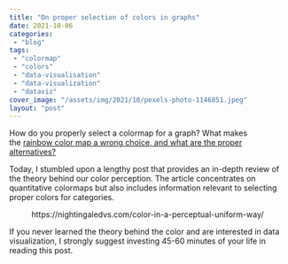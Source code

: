 ```yaml
---
title: "On proper selection of colors in graphs"
date: 2021-10-06
categories: 
 - "blog"
tags: 
 - "colormap"
 - "colors"
 - "data-visualisation"
 - "data-visualization"
 - "dataviz"
cover_image: "/assets/img/2021/10/pexels-photo-1146851.jpeg"
layout: "post"
---
```


<!-- wp:paragraph -->
How do you properly select a colormap for a graph? What makes the [rainbow color map a wrong choice, and what are the proper alternatives?](https://gorelik.net/2020/08/17/what-is-the-biggest-problem-of-the-jet-and-rainbow-color-maps-and-why-is-it-not-as-evil-as-i-thought/)


<!-- /wp:paragraph -->

<!-- wp:paragraph -->
Today, I stumbled upon a lengthy post that provides an in-depth review of the theory behind our color perception. The article concentrates on quantitative colormaps but also includes information relevant to selecting proper colors for categories. 


<!-- /wp:paragraph -->

<!-- wp:embed {"url":"https://nightingaledvs.com/color-in-a-perceptual-uniform-way/","type":"wp-embed","providerNameSlug":"nightingale"} -->
<figure class="wp-block-embed is-type-wp-embed is-provider-nightingale wp-block-embed-nightingale"><div class="wp-block-embed__wrapper">
https://nightingaledvs.com/color-in-a-perceptual-uniform-way/
</div></figure>
<!-- /wp:embed -->

<!-- wp:paragraph -->
If you never learned the theory behind the color and are interested in data visualization, I strongly suggest investing 45-60 minutes of your life in reading this post.


<!-- /wp:paragraph -->
